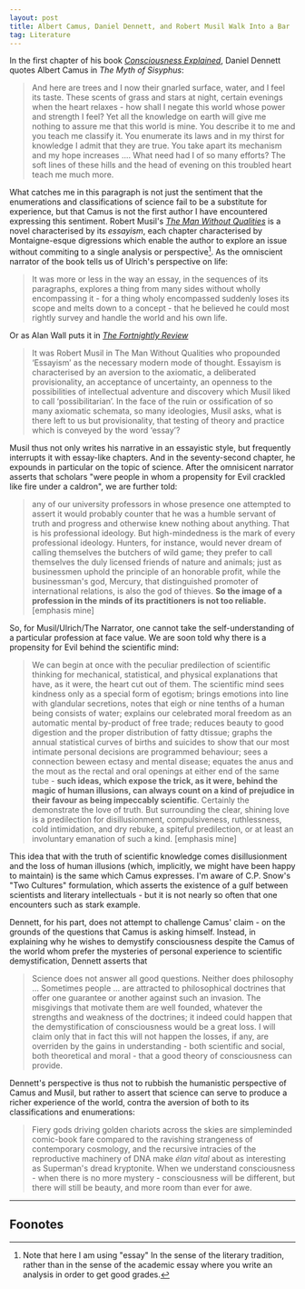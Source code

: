 ```yaml
---
layout: post
title: Albert Camus, Daniel Dennett, and Robert Musil Walk Into a Bar
tag: Literature
---
```


In the first chapter of his book _[Consciousness Explained](https://www.penguin.co.uk/books/12906/consciousness-explained-by-daniel-c-dennett-illus-paul-weiner/9780140128673)_, Daniel Dennett quotes Albert Camus in _The Myth of Sisyphus_:

> And here are trees and I now their gnarled surface, water, and I feel its taste. These scents of grass and stars at night, certain evenings when the heart relaxes - how shall I negate this world whose power and strength I feel? Yet all the knowledge on earth will give me nothing to assure me that this world is mine. You describe it to me and you teach me classify it. You enumerate its laws and in my thirst for knowledge I admit that they are true. You take apart its mechanism and my hope increases .... What need had I of so many efforts? The soft lines of these hills and the head of evening on this troubled heart teach me much more.

What catches me in this paragraph is not just the sentiment that the enumerations and classifications of science fail to be a substitute for experience, but that Camus is not the first author I have encountered expressing this sentiment. Robert Musil's _[The Man Without Qualities](https://www.panmacmillan.com/authors/robert-musil/the-man-without-qualities/9781447289432)_ is a novel characterised by its _essayism_, each chapter characterised by Montaigne-esque digressions which enable the author to explore an issue without commiting to a single analysis or perspective[^1]. As the omniscient narrator of the book tells us of Ulrich's perspective on life:

> It was more or less in the way an essay, in the sequences of its paragraphs, explores a thing from many sides without wholly encompassing it - for a thing wholy encompassed suddenly loses its scope and melts down to a concept - that he believed he could most rightly survey and handle the world and his own life.

Or as Alan Wall puts it in _[The Fortnightly Review](https://fortnightlyreview.co.uk/2014/05/wall-essayism-modernity/)_

> It was Robert Musil in The Man Without Qualities who propounded ‘Essayism’ as the necessary modern mode of thought. Essayism is characterised by an aversion to the axiomatic, a deliberated provisionality, an acceptance of uncertainty, an openness to the possibilities of intellectual adventure and discovery which Musil liked to call ‘possibilitarian’. In the face of the ruin or ossification of so many axiomatic schemata, so many ideologies, Musil asks, what is there left to us but provisionality, that testing of theory and practice which is conveyed by the word ‘essay’?

Musil thus not only writes his narrative in an essayistic style, but frequently interrupts it with essay-like chapters. And in the seventy-second chapter, he expounds in particular on the topic of science. After the omnisicent narrator asserts that scholars "were people in whom a propensity for Evil crackled like fire under a caldron", we are further told:

> any of our university professors in whose presence one attempted to assert it would probably counter that he was a humble servant of truth and progress and otherwise knew nothing about anything. That is his professional ideology. But high-mindedness is the mark of every professional ideology. Hunters, for instance, would never dream of calling themselves the butchers of wild game; they prefer to call themselves the duly licensed friends of nature and animals; just as businessmen uphold the principle of an honorable profit, while the businessman's god, Mercury, that distinguished promoter of international relations, is also the god of thieves. **So the image of a profession in the minds of its practitioners is not too reliable.** [emphasis mine]

So, for Musil/Ulrich/The Narrator, one cannot take the self-understanding of a particular profession at face value. We are soon told why there is a propensity for Evil behind the scientific mind:

> We can begin at once with the peculiar predilection of scientific thinking for mechanical, statistical, and physical explanations that have, as it were, the heart cut out of them. The scientific mind sees kindness only as a special form of egotism; brings emotions into line with glandular secretions, notes that eigh or nine tenths of a human being consists of water; explains our celebrated moral freedom as an automatic mental by-product of free trade; reduces beauty to good digestion and the proper distribution of fatty dtissue; graphs the annual statistical curves of births and suicides to show that our most intimate personal decisions are programmed behaviour; sees a connection beween ectasy and mental disease; equates the anus and the mout as the rectal and oral openings at either end of the same tube - **such ideas, which expose the trick, as it were, behind the magic of human illusions, can always count on a kind of prejudice in their favour as being impeccably scientific**. Certainly the demonstrate the love of truth. But surrounding the clear, shining love is a predilection for disillusionment, compulsiveness, ruthlessness, cold intimidation, and dry rebuke, a spiteful predilection, or at least an involuntary emanation of such a kind. [emphasis mine]

This idea that with the truth of scientific knowledge comes disillusionment and the loss of human illusions (which, implicitly, we might have been happy to maintain) is the same which Camus expresses. I'm aware of C.P. Snow's "Two Cultures" formulation, which asserts the existence of a gulf between scientists and literary intellectuals - but it is not nearly so often that one encounters such as stark example.

Dennett, for his part, does not attempt to challenge Camus' claim - on the grounds of the questions that Camus is asking himself. Instead, in explaining why he wishes to demystify consciousness despite the Camus of the world whom prefer the mysteries of personal experience to scientific demystification, Dennett asserts that

> Science does not answer all good questions. Neither does philosophy ... Sometimes people ... are attracted to philosophical doctrines that offer one guarantee or another against such an invasion. The misgivings that motivate them are well founded, whatever the strengths and weakness of the doctrines; it indeed could happen that the demystification of consciousness would be a great loss. I will claim only  that in fact this will not happen the losses, if any, are overriden by the gains in understanding - both scientific and social, both theoretical and moral - that a good theory of consciousness can provide.

Dennett's perspective is thus not to rubbish the humanistic perspective of Camus and Musil, but rather to assert that science can serve to produce a richer experience of the world, contra the aversion of both to its classifications and enumerations:

> Fiery gods driving golden chariots across the skies are simpleminded comic-book fare compared to the ravishing strangeness of contemporary cosmology, and the recursive intracies of the reproductive machinery of DNA make _élan vital_ about as interesting as Superman's dread kryptonite. When we understand consciousness - when there is no more mystery - consciousness will be different, but there will still be beauty, and more room than ever for awe.

---

## Foonotes

[^1]: Note that here I am using "essay" In the sense of the literary tradition, rather than in the sense of the academic essay where you write an analysis in order to get good grades.


